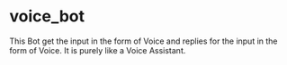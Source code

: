 # voice_bot
This Bot get the input in the form of Voice and replies for the input in the form of Voice. It is purely like a Voice Assistant.
